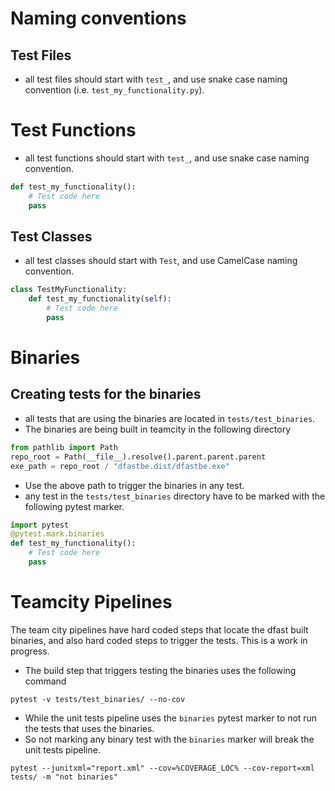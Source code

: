 # Naming conventions
## Test Files
- all test files should start with `test_`, and use snake case naming convention (i.e. `test_my_functionality.py`).

# Test Functions
- all test functions should start with `test_`, and use snake case naming convention.
```python
def test_my_functionality():
    # Test code here
    pass
```
## Test Classes
- all test classes should start with `Test`, and use CamelCase naming convention.
```python
class TestMyFunctionality:
    def test_my_functionality(self):
        # Test code here
        pass
```

# Binaries

## Creating tests for the binaries
- all tests that are using the binaries are located in `tests/test_binaries`.
- The binaries are being built in teamcity in the following directory
```python
from pathlib import Path
repo_root = Path(__file__).resolve().parent.parent.parent
exe_path = repo_root / "dfastbe.dist/dfastbe.exe"
```
- Use the above path to trigger the binaries in any test.
- any test in the `tests/test_binaries` directory have to be marked with the following pytest marker.
```python
import pytest
@pytest.mark.binaries
def test_my_functionality():
    # Test code here
    pass
```

# Teamcity Pipelines
The team city pipelines have hard coded steps that locate the dfast built binaries, and also hard coded steps to
trigger the tests. This is a work in progress.
- The build step that triggers testing the binaries uses the following command
```shell
pytest -v tests/test_binaries/ --no-cov
```
- While the unit tests pipeline uses the `binaries` pytest marker to not run the tests that uses the binaries.
- So not marking any binary test with the `binaries` marker will break the unit tests pipeline.
```shell
pytest --junitxml="report.xml" --cov=%COVERAGE_LOC% --cov-report=xml tests/ -m "not binaries"
```
